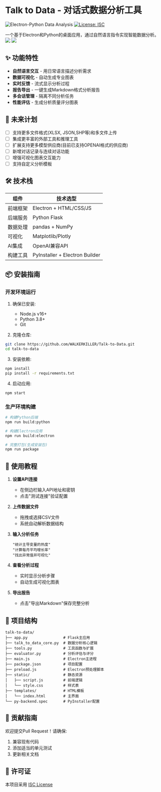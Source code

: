 # Talk to Data - 对话式数据分析工具

![Electron-Python Data Analysis](https://img.shields.io/badge/Electron-Python-blue)
[![License: ISC](https://img.shields.io/badge/License-ISC-blue.svg)](LICENSE)

一个基于Electron和Python的桌面应用，通过自然语言指令实现智能数据分析。
![](https://dl3.img.timecdn.cn/2025/06/29/PREVIEW.png)
![](https://dl.img.timecdn.cn/2025/06/29/EXAMPLE.png)
## ✨ 功能特性

- **自然语言交互** - 用日常语言描述分析需求
- **数据可视化** - 自动生成专业图表
- **实时反馈** - 流式显示分析过程
- **报告导出** - 一键生成Markdown格式分析报告
- **多会话管理** - 隔离不同分析任务
- **性能评估** - 生成分析质量评分图表

## 🚧 未来计划

- [ ] 支持更多文件格式(XLSX, JSON,SHP等)和多文件上传
- [ ] 集成更丰富的外部工具和推理工具
- [ ] 扩展支持更多模型供应商(目前已支持OPENAI格式的供应商)
- [ ] 新增对话记录与连续对话功能
- [ ] 增强可视化图表交互能力
- [ ] 支持自定义分析模板

## 🛠 技术栈

| 组件        | 技术选型                  |
|-------------|--------------------------|
| 前端框架    | Electron + HTML/CSS/JS   |
| 后端服务    | Python Flask             |
| 数据处理    | pandas + NumPy           |
| 可视化      | Matplotlib/Plotly        |
| AI集成      | OpenAI兼容API            |
| 构建工具    | PyInstaller + Electron Builder |

## 📦 安装指南

### 开发环境运行

1. 确保已安装:
   - Node.js v16+
   - Python 3.8+
   - Git

2. 克隆仓库:
```bash
git clone https://github.com/WALKERKILLER/Talk-to-Data.git
cd talk-to-data
```

3. 安装依赖:
```bash
npm install
pip install -r requirements.txt
```

4. 启动应用:
```bash
npm start
```

### 生产环境构建

```bash
# 构建Python后端
npm run build:python

# 构建Electron应用
npm run build:electron

# 完整打包(生成安装包)
npm run package
```

## 🚀 使用教程

1. **设置API连接**
   - 在侧边栏输入API地址和密钥
   - 点击"测试连接"验证配置

2. **上传数据文件**
   - 拖拽或选择CSV文件
   - 系统自动解析数据结构

3. **输入分析任务**
   ```示例
   "统计主导变量的热度"
   "计算每月平均增长率"
   "找出异常值并可视化"
   ```

4. **查看分析过程**
   - 实时显示分析步骤
   - 自动生成可视化图表

5. **导出报告**
   - 点击"导出Markdown"保存完整分析

## 📂 项目结构

```
talk-to-data/
├── app.py                # Flask主应用
├── talk_to_data_core.py  # 数据分析核心逻辑
├── tools.py              # 工具函数与扩展
├── evaluator.py          # 分析评估与评分
├── main.js               # Electron主进程
├── package.json          # 项目配置
├── preload.js            # Electron预处理脚本
├── static/               # 静态资源
│   ├── script.js         # 前端逻辑
│   └── style.css         # 样式表
├── templates/            # HTML模板
│   └── index.html        # 主界面
└── py-backend.spec       # PyInstaller配置
```

## 🤝 贡献指南

欢迎提交Pull Request！请确保:

1. 兼容现有代码
2. 添加适当的单元测试
3. 更新相关文档

## 📄 许可证

本项目采用 [ISC License](LICENSE)
